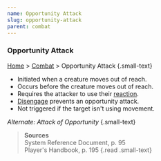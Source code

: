 ```yaml
---
name: Opportunity Attack
slug: opportunity-attack
parent: combat
---
```

### Opportunity Attack
[Home](dm-operations-center) > [Combat](combat-menu) > Opportunity Attack {.small-text}

- Initiated when a creature moves out of reach.
- Occurs before the creature moves out of reach.
- Requires the attacker to use their [reaction](reaction).
- [Disengage](disengage) prevents an opportunity attack.
- Not triggered if the target isn't using movement.

*Alternate: Attack of Opportunity* {.small-text}

> **Sources** <br/>
> System Reference Document, p. 95<br/>
> Player's Handbook, p. 195
{.read .small-text}